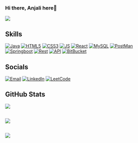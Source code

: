 ### Hi there, Anjali here👋

[![](https://visitcount.itsvg.in/api?id=Anjalii-bohra&label=Profile%20Views&color=12&icon=0&pretty=true)](https://visitcount.itsvg.in)

## Skills

[![Java][Java]][Java-url]
[![HTML5][HTML5]][HTML5-url]
[![CSS3][CSS3]][CSS3-url]
[![JS][JS]][JS-url]
[![React][React.js]][React-url]
[![MySQL][MySQL]][MySQL-url]
[![PostMan][Postman]][Postman-url]
[![Springboot][Springboot]][Springboot-url]
[![Rest][Rest]][Rest-url]
[![API][API]][API-url]
[![BitBucket][BitBucket]][BitBucket-url]

## Socials

[![Email][email-shield]][email-url]
[![LinkedIn][linkedin-shield]][linkedin-url]
[![LeetCode][leetcode-shield]][leetcode-url]

## GitHub Stats 

![](https://github-readme-stats.vercel.app/api?username=Anjalii-bohra&theme=radical&hide_border=false&include_all_commits=true&count_private=true)<br/><br/>

![](https://github-readme-streak-stats.herokuapp.com/?user=Anjalii-bohra&theme=radical&hide_border=false)<br/><br/>

![](https://github-readme-stats.vercel.app/api/top-langs/?username=Anjalii-bohra&theme=radical&hide_border=false&include_all_commits=true&count_private=true&layout=compact)<br/>






[email-shield]: https://img.shields.io/badge/Email-4F4A45.svg?style=for-the-badge&logo=gmail
[email-url]: mailto:anjali.bohra2111@gmail.com
[linkedin-shield]: https://img.shields.io/badge/LinkedIn-4F4A45.svg?style=for-the-badge&logo=linkedin&logoColor=blue
[linkedin-url]: https://www.linkedin.com/in/anjali-bohra/
[leetcode-shield]: https://img.shields.io/badge/LeetCode-4F4A45.svg?style=for-the-badge&logo=leetcode
[leetcode-url]: https://leetcode.com/Anjali_75/
[React.js]: https://img.shields.io/badge/React-20232A?style=for-the-badge&logo=react&logoColor=61DAFB
[React-url]: https://reactjs.org/
[HTML5]: https://img.shields.io/badge/HTML5-20232A?style=for-the-badge&logo=html5
[HTML5-url]: https://developer.mozilla.org/en-US/docs/Web/HTML
[CSS3]: https://img.shields.io/badge/CSS3-20232A?style=for-the-badge&logo=css3
[CSS3-url]: https://developer.mozilla.org/en-US/docs/Web/CSS
[Java]: https://img.shields.io/badge/Java-20232A?style=for-the-badge
[Java-url]: https://www.java.com/
[MySQL]: https://img.shields.io/badge/MySQL-20232A?style=for-the-badge&logo=mysql
[MySQL-url]: https://dev.mysql.com/doc/
[JS]: https://img.shields.io/badge/JavaScript-20232A?style=for-the-badge&logo=javascript
[JS-url]: https://developer.mozilla.org/en-US/docs/Web/JavaScript
[Postman]: https://img.shields.io/badge/Postman-20232A?style=for-the-badge&logo=postman
[Postman-url]: https://www.postman.com/
[Springboot]: https://img.shields.io/badge/Springboot-20232A?style=for-the-badge&logo=spring
[Springboot-url]: https://spring.io/projects/spring-boot
[API]: https://img.shields.io/badge/API-20232A?style=for-the-badge
[API-url]: https://en.wikipedia.org/wiki/Application_programming_interface
[Rest]: https://img.shields.io/badge/Rest-20232A?style=for-the-badge
[Rest-url]: https://en.wikipedia.org/wiki/Representational_state_transfer
[BitBucket]: https://img.shields.io/badge/BitBucket-20232A?style=for-the-badge&logo=bitbucket
[BitBucket-url]: https://bitbucket.org/




<!--
**Anjalii-bohra/Anjalii-bohra** is a ✨ _special_ ✨ repository because its `README.md` (this file) appears on your GitHub profile.

Here are some ideas to get you started:

- 🔭 I’m currently working on ...
- 🌱 I’m currently learning ...
- 👯 I’m looking to collaborate on ...
- 🤔 I’m looking for help with ...
- 💬 Ask me about ...
- 📫 How to reach me: ...
- 😄 Pronouns: ...
- ⚡ Fun fact: ...

I am Anjali, a fourth-year B.E. Computer Science Engineering student passionate about coding and web development. With a knack for problem-solving and a love for competitive coding, I've honed my skills through various contests, projects, and internships.<br>
I love learning about new tools, technologies and frameworks and am always eager to discover more. Besides coding, I enjoy reading books, sharing ideas, and creating a space where we all learn and grow together in the tech world.<br>
-->

